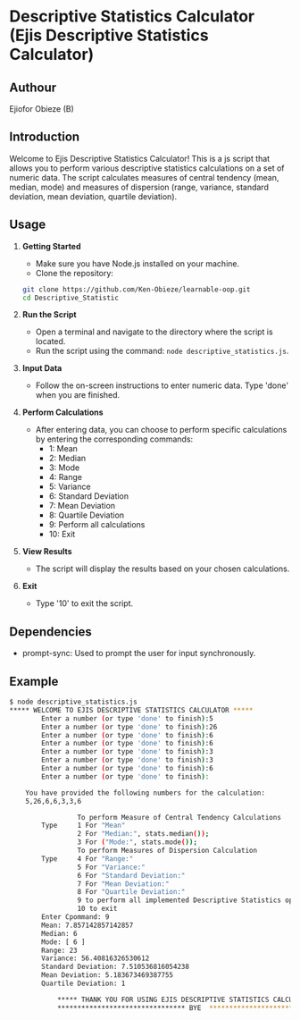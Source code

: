 # Descriptive Statistics Calculator (Ejis Descriptive Statistics Calculator)

## Authour
Ejiofor Obieze (B)

## Introduction

Welcome to Ejis Descriptive Statistics Calculator! This is a js script that allows you to perform various descriptive statistics calculations on a set of numeric data. The script calculates measures of central tendency (mean, median, mode) and measures of dispersion (range, variance, standard deviation, mean deviation, quartile deviation).

## Usage

1. **Getting Started**
   - Make sure you have Node.js installed on your machine.
   - Clone the repository:
    ```bash
    git clone https://github.com/Ken-Obieze/learnable-oop.git
    cd Descriptive_Statistic
    ```

2. **Run the Script**
   - Open a terminal and navigate to the directory where the script is located.
   - Run the script using the command: `node descriptive_statistics.js`.

3. **Input Data**
   - Follow the on-screen instructions to enter numeric data. Type 'done' when you are finished.

4. **Perform Calculations**
   - After entering data, you can choose to perform specific calculations by entering the corresponding commands:
     - 1: Mean
     - 2: Median
     - 3: Mode
     - 4: Range
     - 5: Variance
     - 6: Standard Deviation
     - 7: Mean Deviation
     - 8: Quartile Deviation
     - 9: Perform all calculations
     - 10: Exit

5. **View Results**
   - The script will display the results based on your chosen calculations.

6. **Exit**
   - Type '10' to exit the script.

## Dependencies
* prompt-sync: Used to prompt the user for input synchronously.

## Example

```bash
$ node descriptive_statistics.js
***** WELCOME TO EJIS DESCRIPTIVE STATISTICS CALCULATOR *****
        Enter a number (or type 'done' to finish):5
        Enter a number (or type 'done' to finish):26
        Enter a number (or type 'done' to finish):6
        Enter a number (or type 'done' to finish):6
        Enter a number (or type 'done' to finish):3
        Enter a number (or type 'done' to finish):3
        Enter a number (or type 'done' to finish):6
        Enter a number (or type 'done' to finish):

    You have provided the following numbers for the calculation:
    5,26,6,6,3,3,6

                 To perform Measure of Central Tendency Calculations
        Type     1 For "Mean"
                 2 For "Median:", stats.median());
                 3 For ("Mode:", stats.mode());
                 To perform Measures of Dispersion Calculation
        Type     4 For "Range:"
                 5 For "Variance:"
                 6 For "Standard Deviation:"
                 7 For "Mean Deviation:"
                 8 For "Quartile Deviation:"
                 9 to perform all implemented Descriptive Statistics operation on the data provided
                 10 to exit 
        Enter Cpommand: 9
        Mean: 7.857142857142857
        Median: 6
        Mode: [ 6 ]
        Range: 23
        Variance: 56.40816326530612
        Standard Deviation: 7.510536816054238
        Mean Deviation: 5.183673469387755
        Quartile Deviation: 1

            ***** THANK YOU FOR USING EJIS DESCRIPTIVE STATISTICS CALCULATOR  *****
            ******************************** BYE  *********************************
```
